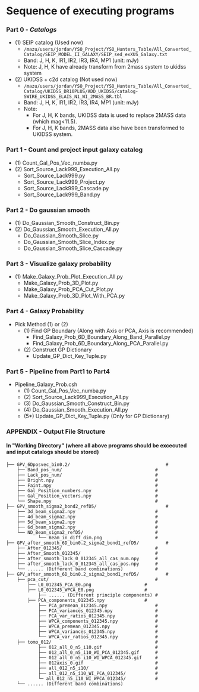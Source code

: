 # Sequence of executing programs
### Part 0 - _Catalogs_
- (1) SEIP catalog (Used now)
    - ``` /mazu/users/jordan/YSO_Project/YSO_Hunters_Table/All_Converted_Catalog/SEIP_MODEL_II_GALAXY/SEIP_sed_exXUS_Galaxy.txt ```
    - Band: J, H, K, IR1, IR2, IR3, IR4, MP1 (unit: mJy)
    - Note: J, H, K have already transform from 2mass system to ukidss system
- (2) UKIDSS + c2d catalog (Not used now)
    - ``` /mazu/users/jordan/YSO_Project/YSO_Hunters_Table/All_Converted_Catalog/UKIDSS_DR10PLUS/ADD_UKIDSS/catalog-SWIRE_UKIDSS_ELAIS_N1_WI_2MASS_BR.tbl ```
    - Band: J, H, K, IR1, IR2, IR3, IR4, MP1 (unit: mJy)
    - Note:
        - For J, H, K bands, UKIDSS data is used to replace 2MASS data (which mag<11.5).
        - For J, H, K bands, 2MASS data also have been transformed to UKIDSS system.

### Part 1 - Count and project input galaxy catalog
- (1) Count_Gal_Pos_Vec_numba.py
- (2) Sort_Source_Lack999_Execution_All.py
	- Sort_Source_Lack999.py
	- Sort_Source_Lack999_Project.py
	- Sort_Source_Lack999_Cascade.py
	- Sort_Source_Lack999_Band.py

### Part 2 - Do gaussian smooth
- (1) Do_Gaussian_Smooth_Construct_Bin.py
- (2) Do_Gaussian_Smooth_Execution_All.py
	- Do_Gaussian_Smooth_Slice.py
	- Do_Gaussian_Smooth_Slice_Index.py
	- Do_Gaussian_Smooth_Slice_Cascade.py

### Part 3 - Visualize galaxy probability
- (1) Make_Galaxy_Prob_Plot_Execution_All.py
	- Make_Galaxy_Prob_3D_Plot.py
	- Make_Galaxy_Prob_PCA_Cut_Plot.py
	- Make_Galaxy_Prob_3D_Plot_With_PCA.py

### Part 4 - Galaxy Probability
- Pick Method (1) or (2)
    - (1) Find GP Boundary (Along with Axis or PCA, Axis is recommended)
        - Find_Galaxy_Prob_6D_Boundary_Along_Band_Parallel.py
        - Find_Galaxy_Prob_6D_Boundary_Along_PCA_Parallel.py
    - (2) Construct GP Dictionary
        - Update_GP_Dict_Key_Tuple.py

### Part 5 - Pipeline from Part1 to Part4
- Pipeline_Galaxy_Prob.csh
    - (1) Count_Gal_Pos_Vec_numba.py
    - (2) Sort_Source_Lack999_Execution_All.py
    - (3) Do_Gaussian_Smooth_Construct_Bin.py
    - (4) Do_Gaussian_Smooth_Execution_All.py
    - (5*) Update_GP_Dict_Key_Tuple.py (Only for GP Dictionary)

### APPENDIX -  Output File Structure
#### In "Working Directory" (where all above programs should be excecuted and input catalogs should be stored)

```
├── GPV_6Dposvec_bin0.2/                                    #
	├── Band_pos_num/                                   #
	├── Lack_pos_num/                                   #
	├── Bright.npy                                      #
	├── Faint.npy                                       #
	├── Gal_Position_numbers.npy                        #
	├── Gal_Position_vectors.npy                        #
	└── Shape.npy                                       #
├── GPV_smooth_sigma2_bond2_refD5/                          #
	├── 3d_beam_sigma2.npy                              #
	├── 4d_beam_sigma2.npy                              #
	├── 5d_beam_sigma2.npy                              #
	├── 6d_beam_sigma2.npy                              #
	└── ND_Beam_sigma2_refD5/                           #
    		└── Beam_in_diff_dim.png                    #
├── GPV_after_smooth_6D_bin0.2_sigma2_bond1_refD5/          #
	├── After_012345/                                   #
	├── After_Smooth_012345/                            #
	├── after_smooth_lack_0_012345_all_cas_num.npy      #
	├── after_smooth_lack_0_012345_all_cas_pos.npy      #
	└── ...... (Different band combinations)            #
├── GPV_after_smooth_6D_bin0.2_sigma2_bond1_refD5/          #
	├── pca_cut/                                        #
		├── L0_012345_PCA_E0.png                    #
		├── L0_012345_WPCA_E0.png                   #
	     	├── ...... (Different principle components) #
		├── PCA_components_012345.npy               #
	     	├── PCA_premean_012345.npy                  #
	     	├── PCA_variances_012345.npy                #
	     	├── PCA_var_ratios_012345.npy               #
	     	├── WPCA_components_012345.npy              #
	     	├── WPCA_premean_012345.npy                 #
	     	├── WPCA_variances_012345.npy               #
	     	└── WPCA_var_ratios_012345.npy              #
	├── tomo_012/                                       #
	     	├── 012_all_0_n5_i10.gif                    #
	     	├── 012_all_0_n5_i10_WI_PCA_012345.gif      #
	     	├── 012_all_0_n5_i10_WI_WPCA_012345.gif     #
	     	├── 012axis_0.gif                           #
	     	├── all_012_n5_i10/                         #
	     	├── all_012_n5_i10_WI_PCA_012345/           #
	     	└─ all_012_n5_i10_WI_WPCA_012345/           #
	└── ...... (Different band combinations)
